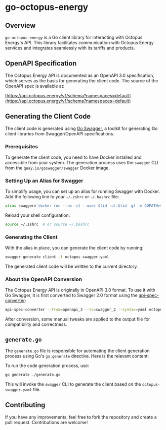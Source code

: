 # go-octopus-energy

## Overview
`go-octopus-energy` is a Go client library for interacting with Octopus Energy's API. This library facilitates communication with Octopus Energy services and integrates seamlessly with its tariffs and products.

## OpenAPI Specification
The Octopus Energy API is documented as an OpenAPI 3.0 specification, which serves as the basis for generating the client code. The source of the OpenAPI spec is available at:

[https://api.octopus.energy/v1/schema?namespaces=default](https://api.octopus.energy/v1/schema?namespaces=default)

## Generating the Client Code
The client code is generated using [Go Swagger](https://goswagger.io/), a toolkit for generating Go client libraries from Swagger/OpenAPI specifications.

### Prerequisites
To generate the client code, you need to have Docker installed and accessible from your system. The generation process uses the `swagger` CLI from the `quay.io/goswagger/swagger` Docker image.

### Setting Up an Alias for Swagger
To simplify usage, you can set up an alias for running Swagger with Docker. Add the following line to your `~/.zshrc` or `~/.bashrc` file:

```bash
alias swagger='docker run --rm -it --user $(id -u):$(id -g) -e GOPATH=$(go env GOPATH):/go -v $HOME:$HOME -w $(pwd) quay.io/goswagger/swagger'
```

Reload your shell configuration:

```bash
source ~/.zshrc  # or source ~/.bashrc
```

### Generating the Client
With the alias in place, you can generate the client code by running:

```bash
swagger generate client -f octopus-swagger.yaml
```

The generated client code will be written to the current directory.

### About the OpenAPI Conversion
The Octopus Energy API is originally in OpenAPI 3.0 format. To use it with Go Swagger, it is first converted to Swagger 2.0 format using the [api-spec-converter](https://github.com/LucyBot-Inc/api-spec-converter):

```bash
api-spec-converter --from=openapi_3 --to=swagger_2 --syntax=yaml octopus-spec.yaml > octopus-swagger.yaml
```

After conversion, some manual tweaks are applied to the output file for compatibility and correctness.

## `generate.go`
The `generate.go` file is responsible for automating the client generation process using Go's `go:generate` directive. Here is the relevant content:

To run the code generation process, use:

```bash
go generate ./generate.go
```

This will invoke the `swagger` CLI to generate the client based on the `octopus-swagger.yaml` file.

## Contributing
If you have any improvements, feel free to fork the repository and create a pull request. Contributions are welcome!